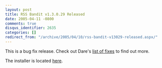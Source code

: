 ```yaml
---
layout: post
title: RSS Bandit v1.3.0.29 Released
date: 2005-04-11 -0800
comments: true
disqus_identifier: 2635
categories: []
redirect_from: "/archive/2005/04/10/rss-bandit-v13029-released.aspx/"
---
```


This is a bug fix release. Check out Dare's [list of
fixes](http://www.25hoursaday.com/weblog/PermaLink.aspx?guid=d927626a-751d-4494-8366-57f0e2a7aedf)
to find out more.

The installer is located
[here](http://sourceforge.net/project/showfiles.php?group_id=96589&package_id=103276&release_id=319784).

